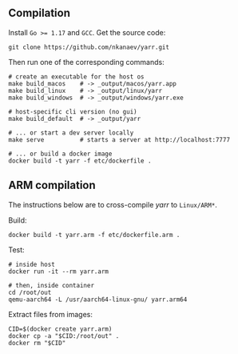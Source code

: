 ## Compilation

Install `Go >= 1.17` and `GCC`. Get the source code:

    git clone https://github.com/nkanaev/yarr.git

Then run one of the corresponding commands:

    # create an executable for the host os
    make build_macos    # -> _output/macos/yarr.app
    make build_linux    # -> _output/linux/yarr
    make build_windows  # -> _output/windows/yarr.exe

    # host-specific cli version (no gui)
    make build_default  # -> _output/yarr

    # ... or start a dev server locally
    make serve          # starts a server at http://localhost:7777

    # ... or build a docker image
    docker build -t yarr -f etc/dockerfile .

## ARM compilation

The instructions below are to cross-compile *yarr* to `Linux/ARM*`.

Build:

    docker build -t yarr.arm -f etc/dockerfile.arm .

Test:

    # inside host
    docker run -it --rm yarr.arm

    # then, inside container
    cd /root/out
    qemu-aarch64 -L /usr/aarch64-linux-gnu/ yarr.arm64

Extract files from images:

    CID=$(docker create yarr.arm)
    docker cp -a "$CID:/root/out" .
    docker rm "$CID"
